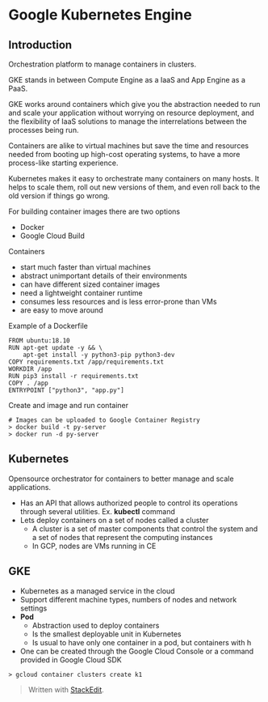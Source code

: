 # Google Kubernetes Engine

## Introduction

Orchestration platform to manage containers in clusters.

GKE stands in between Compute Engine as a IaaS and App Engine as a PaaS. 

GKE works around containers which give you the abstraction needed to run and scale your application without worrying on resource deployment, and the flexibility of IaaS solutions to manage the interrelations between the processes being run. 

Containers are alike to virtual machines but save the time and resources needed from booting up high-cost operating systems, to have a more process-like starting experience.

Kubernetes makes it easy to orchestrate many containers on many hosts. It helps to scale them, roll out new versions of them, and even roll back to the old version if things go wrong.

For building container images there are two options
- Docker
- Google Cloud Build

Containers
- start much faster than virtual machines
- abstract unimportant details of their environments
- can have different sized container images
- need a lightweight container runtime
- consumes less resources and is less error-prone than VMs
- are easy to move around

Example of a Dockerfile

```docker
FROM ubuntu:18.10
RUN apt-get update -y && \
	apt-get install -y python3-pip python3-dev
COPY requirements.txt /app/requirements.txt
WORKDIR /app
RUN pip3 install -r requirements.txt
COPY . /app
ENTRYPOINT ["python3", "app.py"]
```

Create and image and run container
```ssh
# Images can be uploaded to Google Container Registry
> docker build -t py-server
> docker run -d py-server
```

## Kubernetes

Opensource orchestrator for containers to better manage and scale applications.
- Has an API that allows authorized people to control its operations through several utilities. Ex. **kubectl** command
- Lets deploy containers on a set of nodes called a cluster
	- A cluster is a set of master components that control the system and a set of nodes that represent the computing instances
	- In GCP, nodes are VMs running in CE

## GKE

- Kubernetes as a managed service in the cloud
- Support different machine types, numbers of nodes and network settings
- **Pod**
	- Abstraction used to deploy containers
	- Is the smallest deployable unit in Kubernetes
	- Is usual to have only one container in a pod, but containers with h
- One can be created through the Google Cloud Console or a command provided in Google Cloud SDK

```ssh
> gcloud container clusters create k1
```

> Written with [StackEdit](https://stackedit.io/).
<!--stackedit_data:
eyJoaXN0b3J5IjpbOTc2MjU3NjAzLC0xNjQ3OTk0MTM3LDMyMj
MxMTU3LC00NzMyNjY3NzRdfQ==
-->